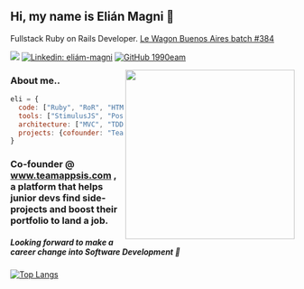 <h2> Hi, my name is Elián Magni 👋</h2>

<p>Fullstack Ruby on Rails Developer. <a href="https://www.lewagon.com/es/buenos-aires">Le Wagon Buenos Aires batch #384</a>

[![](https://img.shields.io/badge/Gmail-magni.elian@gmail.com-red)](mailto:magni.elian@gmail.com)
[![Linkedin: eliám-magni](https://img.shields.io/badge/-1990eam-blue?style=flat-square&logo=Linkedin&logoColor=white&link=https://www.linkedin.com/in/eli%C3%A1n-magni-07312a49/)](https://www.linkedin.com/in/eli%C3%A1n-magni-07312a49/)
[![GitHub 1990eam](https://img.shields.io/github/followers/1990eam?label=follow&style=social)](https://github.com/1990eam)

<img align='right' src="https://camo.githubusercontent.com/ef4eb77319c886771d511eece7ad68547d60e1d9/68747470733a2f2f692e70696e696d672e636f6d2f6f726967696e616c732f65342f32362f37302f65343236373032656466383734623138316163656431653266613563366364652e676966" width="300">

### About me..  

```javascript
eli = {
  code: ["Ruby", "RoR", "HTML5", "CSS/SCSS", "Javascript", "jQuery"],
  tools: ["StimulusJS", "PostgreSQL", "Heroku", "Node.js", "Figma"],
  architecture: ["MVC", "TDD"],
  projects: {cofounder: "TeamAppsis"}
}
```

### Co-founder @ www.teamappsis.com , a platform that helps junior devs find side-projects and boost their portfolio to land a job.

##### Looking forward to make a career change into Software Development 🚀

[![Top Langs](https://github-readme-stats.vercel.app/api/top-langs/?username=1990eam&layout=compact)](https://github.com/1990eam/github-readme-stats)
